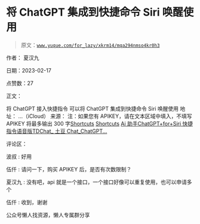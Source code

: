 # 将 ChatGPT 集成到快捷命令 Siri 唤醒使用

> 原文：[`www.yuque.com/for_lazy/xkrm14/mqa294nmso4kr0h3`](https://www.yuque.com/for_lazy/xkrm14/mqa294nmso4kr0h3)



作者： 夏汉九



日期：2023-02-17



点赞数：27



正文：



将 ChatGPT 接入快捷指令 可以将 ChatGPT 集成到快捷命令 Siri 唤醒使用 地址： …（iCloud） 来源： 注：如果您有 APIKEY，请在文本区域中填入，不填写 APIKEY 将最多输出 300 字[Shortcuts](https://tdchat.com/up) [Shortcuts](https://icloud.com/shortcuts/69407bdc8ba1483986d53f2474ec2aed) [Ai 助手ChatGPT+for+Siri 快捷指令语音版TDChat_ 土豆 Chat_ChatGPT...](https://tdchat.com/Siri.html)



评论区：



波叔 : 好用



伍仟 : 请问一下，购买 APIKEY 后，是否有次数限制？



夏汉九 : 没有吧，api 就是一个接口，一个接口好像可以重复使用，也可以申请多个



伍仟 : 收到，谢谢



公众号懒人找资源，懒人专属群分享

